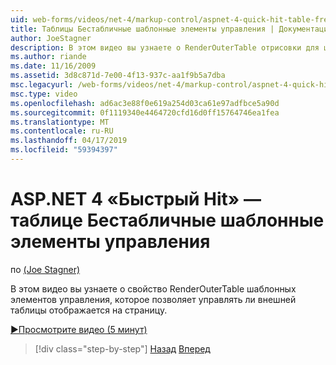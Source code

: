 ```yaml
---
uid: web-forms/videos/net-4/markup-control/aspnet-4-quick-hit-table-free-templated-controls
title: Таблицы Бестабличные шаблонные элементы управления | Документация Майкрософт
author: JoeStagner
description: В этом видео вы узнаете о RenderOuterTable отрисовки для шаблонных элементов управления, свойство, которое позволяет указывать, является ли внешней таблицы...
ms.author: riande
ms.date: 11/16/2009
ms.assetid: 3d8c871d-7e00-4f13-937c-aa1f9b5a7dba
msc.legacyurl: /web-forms/videos/net-4/markup-control/aspnet-4-quick-hit-table-free-templated-controls
msc.type: video
ms.openlocfilehash: ad6ac3e88f0e619a254d03ca61e97adfbce5a90d
ms.sourcegitcommit: 0f1119340e4464720cfd16d0ff15764746ea1fea
ms.translationtype: MT
ms.contentlocale: ru-RU
ms.lasthandoff: 04/17/2019
ms.locfileid: "59394397"
---
```

# <a name="aspnet-4-quick-hit--table-free-templated-controls"></a>ASP.NET 4 «Быстрый Hit» — таблице Бестабличные шаблонные элементы управления

по [(Joe Stagner)](https://github.com/JoeStagner)

В этом видео вы узнаете о свойство RenderOuterTable шаблонных элементов управления, которое позволяет управлять ли внешней таблицы отображается на страницу. 

[&#9654;Просмотрите видео (5 минут)](https://channel9.msdn.com/Blogs/ASP-NET-Site-Videos/aspnet-4-quick-hit-table-free-templated-controls)

> [!div class="step-by-step"]
> [Назад](aspnet-4-quick-hit-new-rendering-option-for-check-box-lists-and-radio-button-lists.md)
> [Вперед](aspnet-4-quick-hit-tableless-menu-control.md)
